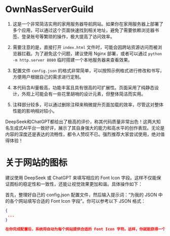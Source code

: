 # OwnNasServerGuild

1. 这是一个非常简洁实用的家用服务器导航网站。如果你在家用服务器上部署了多个应用，可以通过这个页面快速找到相关地址，避免了需要依赖浏览器书签、登录账号等繁琐的操作，极大提高了访问效率。

2. 需要注意的是，直接打开 `index.html` 文件时，可能会因跨站资源访问而被浏览器拦截。为了避免这个问题，建议使用 Nginx 部署，或者可以通过 `python -m http.server 8080` 临时搭建一个本地服务器来查看效果。

3. 配置文件 `config.json` 的格式非常简单，可以按照示例格式进行修改和书写，方便用户根据自己的需求进行定制。

4. 本代码含AI量极高，功能丰富且具有很高的可扩展性。页面采用了纯静态设计，外观上可能会有一些花里胡哨的设计元素，但整体简洁而实用。

5. 注释部分较多，可以通过删除注释来稍微提升页面加载的效率，尽管这对整体性能的影响相对较小。

DeepSeek和ChatGPT都给出了极高的评价，称其代码质量非常出色！这两大知名生成式AI平台一致好评，展示了其自身强大的能力和高水平的创作表现。无论是内容的深度还是表达的流畅性，都令人赞叹不已。强烈推荐大家尝试使用，绝对值得体验！

# 关于网站的图标

建议使用 DeepSeek 或 ChatGPT 来填写相应的 Font Icon 字段。这样不仅能保证图标的稳定性和一致性，还能让视觉效果更加和谐。具体操作如下：

首先，整理好自己的 config.json 配置文件，然后输入提示词：“为我的 JSON 中的各个网站填写合适的 Font Icon 字段”。你可以参考以下 JSON 格式：
```json
{
 ...
}

在你完成配置后，系统将自动为每个网站提供合适的 Font Icon 字符。这样，你就能获得一个视觉上稳定且和谐的字符版配置，极大提升了界面的美观性和实用性。
